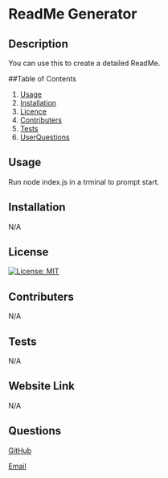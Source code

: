# ReadMe Generator

  ## Description
  You can use this to create a detailed ReadMe.

  ##Table of Contents 
  1. [Usage](#Usage)
  2. [Installation](#Installation)
  3. [Licence](#Licence)
  4. [Contributers](#Contributers)
  5. [Tests](#Tests)
  6. [UserQuestions](#UserQuestions)

  ## Usage
  Run node index.js in a trminal to prompt start.

  ## Installation 
  N/A

  ## License
  [![License: MIT](https://img.shields.io/badge/License-MIT-yellow.svg)](https://opensource.org/licenses/MIT)

  ## Contributers
  N/A

  ## Tests
  N/A

  ## Website Link
  N/A
  
  ## Questions
  [GitHub](https://github.com/G-Flodd)

  [Email](mailto:georgedodd@hotmail.co.uk)

    